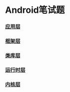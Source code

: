 # Android笔试题

### [应用层](Applications/)

### [框架层](ApplicationFramework)

### [类库层](Libraries)

### [运行时层](AndroidRuntime)

### [内核层](LinuxKernel)
